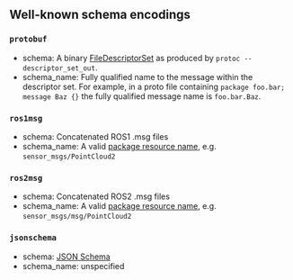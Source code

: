 ## Well-known schema encodings

### `protobuf`

- schema: A binary [FileDescriptorSet](https://github.com/protocolbuffers/protobuf/blob/master/src/google/protobuf/descriptor.proto) as produced by `protoc --descriptor_set_out`.
- schema_name: Fully qualified name to the message within the descriptor set. For example, in a proto file containing `package foo.bar; message Baz {}` the fully qualified message name is `foo.bar.Baz`.

### `ros1msg`

- schema: Concatenated ROS1 .msg files
- schema_name: A valid [package resource name](http://wiki.ros.org/Names#Package_Resource_Names), e.g. `sensor_msgs/PointCloud2`

### `ros2msg`

- schema: Concatenated ROS2 .msg files
- schema_name: A valid [package resource name](http://wiki.ros.org/Names#Package_Resource_Names), e.g. `sensor_msgs/msg/PointCloud2`

### `jsonschema`

- schema: [JSON Schema](https://json-schema.org)
- schema_name: unspecified
